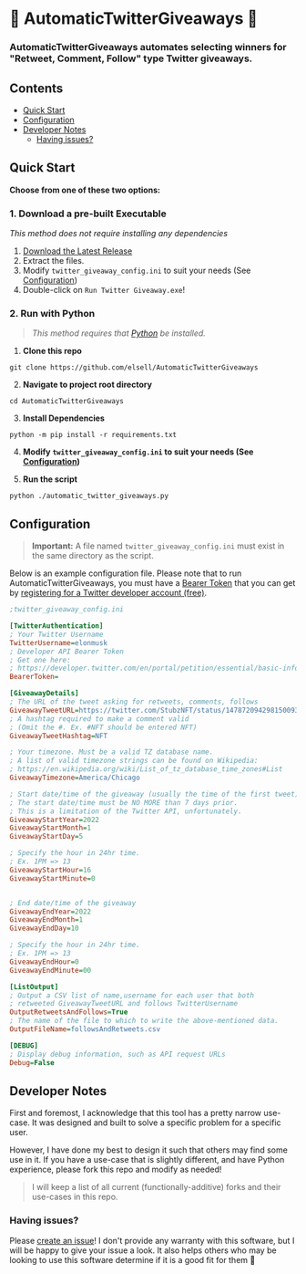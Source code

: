 # 🐣 AutomaticTwitterGiveaways 🐣
### AutomaticTwitterGiveaways automates selecting winners for "Retweet, Comment, Follow" type Twitter giveaways. 


## Contents
- [Quick Start](#quick-start)
- [Configuration](#configuration)
- [Developer Notes](#developer-notes)
    - [Having issues?](#having-issues)

## Quick Start
**Choose from one of these two options:**
 
### 1. Download a pre-built Executable
*This method does not require installing any dependencies*

1. [Download the Latest Release](#)
2. Extract the files.
3. Modify `twitter_giveaway_config.ini` to suit your needs (See [Configuration](#configuration))
4. Double-click on `Run Twitter Giveaway.exe`!

### 2. Run with Python
> *This method requires that [Python](https://www.python.org/downloads/) be installed.*

1. **Clone this repo**
```
git clone https://github.com/elsell/AutomaticTwitterGiveaways
```
2. **Navigate to project root directory** 
```
cd AutomaticTwitterGiveaways
```
3. **Install Dependencies**
```
python -m pip install -r requirements.txt
```
4. **Modify `twitter_giveaway_config.ini` to suit your needs (See [Configuration](#configuration))**

5. **Run the script**
```
python ./automatic_twitter_giveaways.py
```


## Configuration
> **Important:** A file named `twitter_giveaway_config.ini` must exist in the same directory as the script. 

Below is an example configuration file. Please note that to run AutomaticTwitterGiveaways, you must have a [Bearer Token](https://developer.twitter.com/en/docs/authentication/oauth-2-0/bearer-tokens) that you can get 
by [registering for a Twitter developer account (free)](https://developer.twitter.com/en/portal/petition/essential/basic-info).
```ini
;twitter_giveaway_config.ini

[TwitterAuthentication]
; Your Twitter Username
TwitterUsername=elonmusk
; Developer API Bearer Token
; Get one here:
; https://developer.twitter.com/en/portal/petition/essential/basic-info
BearerToken=

[GiveawayDetails]
; The URL of the tweet asking for retweets, comments, follows
GiveawayTweetURL=https://twitter.com/StubzNFT/status/1478720942981500939
; A hashtag required to make a comment valid
; (Omit the #. Ex. #NFT should be entered NFT)
GiveawayTweetHashtag=NFT

; Your timezone. Must be a valid TZ database name.
; A list of valid timezone strings can be found on Wikipedia:
; https://en.wikipedia.org/wiki/List_of_tz_database_time_zones#List
GiveawayTimezone=America/Chicago

; Start date/time of the giveaway (usually the time of the first tweet)
; The start date/time must be NO MORE than 7 days prior. 
; This is a limitation of the Twitter API, unfortunately. 
GiveawayStartYear=2022
GiveawayStartMonth=1
GiveawayStartDay=5

; Specify the hour in 24hr time. 
; Ex. 1PM => 13
GiveawayStartHour=16
GiveawayStartMinute=0


; End date/time of the giveaway
GiveawayEndYear=2022
GiveawayEndMonth=1
GiveawayEndDay=10

; Specify the hour in 24hr time. 
; Ex. 1PM => 13
GiveawayEndHour=0
GiveawayEndMinute=00

[ListOutput]
; Output a CSV list of name,username for each user that both 
; retweeted GiveawayTweetURL and follows TwitterUsername
OutputRetweetsAndFollows=True
; The name of the file to which to write the above-mentioned data. 
OutputFileName=followsAndRetweets.csv

[DEBUG]
; Display debug information, such as API request URLs
Debug=False
```

## Developer Notes
First and foremost, I acknowledge that this tool has a pretty narrow
use-case. It was designed and built to solve a specific problem for 
a specific user. 

However, I have done my best to design it such that others may find some
use in it. If you have a use-case that is slightly different, and have
Python experience, please fork this repo and modify as needed!

> I will keep a list of all current (functionally-additive) forks and their use-cases in this repo. 

### Having issues?
Please [create an issue](https://github.com/elsell/AutomaticTwitterGiveaways/issues/)! I don't provide any warranty with this 
software, but I will be happy to give your issue a look. It also helps others
who may be looking to use this software determine if it is a good fit for them 🙂